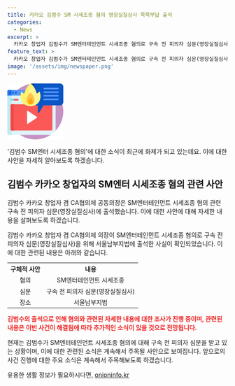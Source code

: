 ```yaml
---
title: 카카오 김범수 SM 시세조종 혐의 영장실질심사 묵묵부답 출석
categories:
  - News
excerpt: >
  카카오 창업자 김범수가 SM엔터테인먼트 시세조종 혐의로 구속 전 피의자 심문(영장실질심사)에 출석했습니다. 검찰은 카카오가 SM엔터를 인수하는 과정에서 하이브의 공개매수를 막기 위해 시세를 조종했다고 주장하고 있습니다. 카카오는 혐의를 부인하고 있으며, 김 의장은 불법행위를 지시하거나 용인한 적이 없다고 강조했습니다. 현재까지 SM엔터 시세조종 혐의로 배재현 전 투자총괄대표와 카카오 법인이 기소돼 재판을 받고 있으며, 사모펀드 원아시아파트너스의 지창배 대표도 기소되었습니다.
feature_text: >
  카카오 창업자 김범수가 SM엔터테인먼트 시세조종 혐의로 구속 전 피의자 심문(영장실질심사)에 출석했습니다. 검찰은 카카오가 SM엔터를 인수하는 과정에서 하이브의 공개매수를 막기 위해 시세를 조종했다고 주장하고 있습니다. 카카오는 혐의를 부인하고 있으며, 김 의장은 불법행위를 지시하거나 용인한 적이 없다고 강조했습니다. 현재까지 SM엔터 시세조종 혐의로 배재현 전 투자총괄대표와 카카오 법인이 기소돼 재판을 받고 있으며, 사모펀드 원아시아파트너스의 지창배 대표도 기소되었습니다.
image: '/assets/img/newspaper.png'
---
```


<p><img src="/assets/img/news.png" alt="rentncar 속보" /></p>

<p>'김범수 SM엔터 시세조종 혐의'에 대한 소식이 최근에 화제가 되고 있는데요. 이에 대한 사안을 자세히 알아보도록 하겠습니다.</p>

<h2 data-ke-size="size26">김범수 카카오 창업자의 SM엔터 시세조종 혐의 관련 사안</h2>

<p>김범수 카카오 창업자 겸 CA협의체 공동의장은 SM엔터테인먼트 시세조종 혐의 관련 구속 전 피의자 심문(영장실질심사)에 출석했습니다. 이에 대한 사안에 대해 자세한 내용을 살펴보도록 하겠습니다.</p>

<p data-ke-size="size16">김범수 카카오 창업자 겸 CA협의체 의장이 SM엔터테인먼트 시세조종 혐의로 구속 전 피의자 심문(영장실질심사)을 위해 서울남부지법에 출석한 사실이 확인되었습니다. 이에 대한 관련된 내용은 아래와 같습니다.</p>

<table>
    <tr>
        <th style="text-align: center;">구체적 사안</th>
        <th style="text-align: center;">내용</th>
    </tr>
    <tr>
        <td style="text-align: center;">혐의</td>
        <td style="text-align: center;">SM엔터테인먼트 시세조종</td>
    </tr>
    <tr>
        <td style="text-align: center;">심문</td>
        <td style="text-align: center;">구속 전 피의자 심문(영장실질심사)</td>
    </tr>
    <tr>
        <td style="text-align: center;">장소</td>
        <td style="text-align: center;">서울남부지법</td>
    </tr>
</table>

<p><b><span style="color: #ee2323;">김범수의 출석으로 인해 혐의와 관련된 자세한 내용에 대한 조사가 진행 중이며, 관련된 내용은 이번 사건이 해결됨에 따라 추가적인 소식이 있을 것으로 전망됩니다.</span></b></p>

<p data-ke-size="size16">현재는 김범수가 SM엔터테인먼트 시세조종 혐의에 대해 구속 전 피의자 심문을 받고 있는 상황이며, 이에 대한 관련된 소식은 계속해서 주목될 사안으로 보여집니다. 앞으로의 사건 진행에 대한 주요 소식은 계속해서 주목해보도록 하겠습니다.</p>
유용한 생활 정보가 필요하시다면, <a href="https://onioninfo.kr" rel="dofollow">onioninfo.kr</a>


